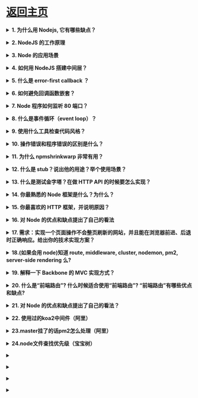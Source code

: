 # [返回主页](https://github.com/yisainan/web-interview/blob/master/README.md)

<b><details><summary>1. 为什么用 Nodejs, 它有哪些缺点？</summary></b>

参考答案：

* 事件驱动，通过闭包很容易实现客户端的生命活期。
* 不用担心多线程，锁，并行计算的问题
* V8 引擎速度非常快
* 对于游戏来说，写一遍游戏逻辑代码，前端后端通用

当然 Nodejs 也有一些缺点：

* nodejs 更新很快，可能会出现版本兼容
* nodejs 还不算成熟，还没有大制作
* nodejs 不像其他的服务器，对于不同的链接，不支持进程和线程操作

[参与互动](https://github.com/yisainan/web-interview/issues/371)

</details>

<b><details><summary>2. NodeJS 的工作原理</summary></b>

参考答案：事件循环

[参与互动](https://github.com/yisainan/web-interview/issues/372)

</details>

<b><details><summary>3. Node 的应用场景</summary></b>

参考答案：比如：RESTFUL API、实时聊天、客户端逻辑强大的单页 APP，具体的例子比如说：本地化的在线音乐应用，本地化的在线搜索应用，本地化的在线 APP 等。

* 实时应用：如在线聊天，实时通知推送等等（如 socket.io）
* 分布式应用：通过高效的并行 I/O 使用已有的数据
* 工具类应用：海量的工具，小到前端压缩部署（如 grunt），大到桌面图形界面应用程序
* 游戏类应用：游戏领域对实时和并发有很高的要求（如网易的 pomelo 框架）
* 利用稳定接口提升 Web 渲染能力
* 前后端编程语言环境统一：前端开发人员可以非常快速地切入到服务器端的开发（如著名的纯 Javascript 全栈式 MEAN 架构）

[参与互动](https://github.com/yisainan/web-interview/issues/373)

</details>

<b><details><summary>4. 如何用 NodeJS 搭建中间层？</summary></b>

参考答案：

[参与互动](https://github.com/yisainan/web-interview/issues/374)

</details>

<b><details><summary>5. 什么是 error-first callback ？</summary></b>

参考答案：error-first callback 用来传递错误和数据。第一个参数永远是一个错误对象（error-object），回调函数必须检查它。余下的参数用不过来传递数据。

解析：

```js
fs.readFile(filePath, function(err, data) {
    if (err) {
        //处理出现错误的情况
    }
    //处理数据
});
```

考察面试者对于 Node 异步操作基本知识的见解

[参与互动](https://github.com/yisainan/web-interview/issues/375)

</details>

<b><details><summary>6. 如何避免回调函数嵌套？</summary></b>

参考答案：使用 Promises 将回调写成单独的函数

[参与互动](https://github.com/yisainan/web-interview/issues/376)

</details>

<b><details><summary>7. Node 程序如何监听 80 端口？</summary></b>

参考答案：脑筋急转弯！你不应该直接使用 Node 监听 80 端口（在\*nix 系统中），这样做需要 root 权限，对于运行程序来说这不是一个好主意。

不过，你可以使 Node 监听 1024 以上的端口，然后在 Node 前面部署 nginx 反向代理。

解析：[参考](https://blog.csdn.net/newborn2012/article/details/23860687)

[参与互动](https://github.com/yisainan/web-interview/issues/377)

</details>

<b><details><summary>8. 什么是事件循环（event loop）？</summary></b>

参考答案：至少从开发者的角度来看，Node.js 是单线程运行的。底层使用 libuv 使用多线程。
每一个 I/O 操作都需要一个回调，一旦操作完成会被事件循环执行

解析：[参考](http://blog.csdn.net/yanghua_kobe/article/details/12145537)

[参与互动](https://github.com/yisainan/web-interview/issues/378)

</details>

<b><details><summary>9. 使用什么工具检查代码风格？</summary></b>

参考答案：

* JSLint by Douglas Crockford
* JSHint
* ESLint
* JSCS
  开发团队项目时，强制指定代码风格和使用静态分析，捕捉常见的错误，这些工具都非常有用。

[参与互动](https://github.com/yisainan/web-interview/issues/379)

</details>

<b><details><summary>10. 操作错误和程序错误的区别是什么？</summary></b>

参考答案：操作错误不是 bug，是系统的问题，例如超时或者硬件故障。
另一方面，程序错误（programmer errors）是实际的错误。

[参与互动](https://github.com/yisainan/web-interview/issues/380)

</details>

<b><details><summary>11. 为什么 npmshrinkwarp 非常有用？</summary></b>

参考答案：这个命令在部署 Node.js 应用时是非常有用的——它可以保证所部属的版本就是依赖的版本。

解析：[参考](http://www.tuicool.com/articles/EBVNV37)

[参与互动](https://github.com/yisainan/web-interview/issues/381)

</details>

<b><details><summary>12. 什么是 stub？说出他的用途？举个使用场景？</summary></b>

参考答案：Stubs 是模拟模块或组件行为的程序。
Stubs 提供已知的参考答案来调用函数，另外你还可以断言哪个 stubs 被调用

[参与互动](https://github.com/yisainan/web-interview/issues/382)

</details>

<b><details><summary>13. 什么是测试金字塔？在做 HTTP API 的时候要怎么实现？</summary></b>

参考答案：测试金字塔意思是在写测试时应该编写的底层但愿测试要多于高级的端到端测试。
对于 HTTP APIs，应该归结为：

* 对你的模型多很多单元测试
* 在你的模型与其他交互时更少的集成测试
* 更少的验收测试，在 HTTP 端

[参与互动](https://github.com/yisainan/web-interview/issues/383)

</details>

<b><details><summary>14. 你最熟悉的 Node 框架是什么？为什么？</summary></b>

参考答案：[参考](http://ourjs.com/detail/15%E4%B8%AA%E6%9C%80%E5%A5%BD%E7%94%A8%E7%9A%84node-js%E5%90%8E%E7%AB%AF%E6%A1%86%E6%9E%B6)

[参与互动](https://github.com/yisainan/web-interview/issues/384)

</details>

<b><details><summary>15. 你最喜欢的 HTTP 框架，并说明原因？</summary></b>

参考答案：LiteHttp 好多的优点
单线程 灵活的架构 轻量级 多文件上传 自动重定向 禁用一种或多种网络

解析：[参考](http://blog.csdn.net/kymjs/article/details/45716797)

[参与互动](https://github.com/yisainan/web-interview/issues/385)

</details>

<b><details><summary>16. 对 Node 的优点和缺点提出了自己的看法</summary></b>

参考答案：

* （优点）因为 Node 是基于事件驱动和无阻塞的，所以非常适合处理并发请求，
  因此构建在 Node 上的代理服务器相比其他技术实现（如 Ruby）的服务器表现要好得多。
  此外，与 Node 代理服务器交互的客户端代码是由 javascript 语言编写的，
  因此客户端和服务器端都用同一种语言编写，这是非常美妙的事情。

* （缺点）Node 是一个相对新的开源项目，所以不太稳定，它总是一直在变，
  而且缺少足够多的第三方库支持。看起来，就像是 Ruby/Rails 当年的样子。

[参与互动](https://github.com/yisainan/web-interview/issues/386)

</details>

<b><details><summary>17. 需求：实现一个页面操作不会整页刷新的网站，并且能在浏览器前进、后退时正确响应。给出你的技术实现方案？</summary></b>

参考答案：至少给出自己的思路（url-hash, 可以使用已有的一些框架 history.js 等）

[参与互动](https://github.com/yisainan/web-interview/issues/387)

</details>

<b><details><summary>18.(如果会用 node)知道 route, middleware, cluster, nodemon, pm2, server-side rendering 么?</summary></b>

参考答案：

[参与互动](https://github.com/yisainan/web-interview/issues/388)

</details>

<b><details><summary>19. 解释一下 Backbone 的 MVC 实现方式？</summary></b>

参考答案：

[参与互动](https://github.com/yisainan/web-interview/issues/389)

</details>

<b><details><summary>20. 什么是“前端路由”? 什么时候适合使用“前端路由”? “前端路由”有哪些优点和缺点?</summary></b>

参考答案：

[参与互动](https://github.com/yisainan/web-interview/issues/390)

</details>

<b><details><summary>21. 对 Node 的优点和缺点提出了自己的看法？</summary></b>

参考答案：

优点：

1. 因为 Node 是基于事件驱动和无阻塞的，所以非常适合处理并发请求，因此构建在 Node 上的代理服务器相比其他技术实现（如 Ruby）的服务器表现要好得多。
2. 与 Node 代理服务器交互的客户端代码是由 javascript 语言编写的，因此客户端和服务器端都用同一种语言编写，这是非常美妙的事情。

缺点：

1. Node 是一个相对新的开源项目，所以不太稳定，它总是一直在变。
2. 缺少足够多的第三方库支持。看起来，就像是 Ruby/Rails 当年的样子（第三方库现在已经很丰富了，所以这个缺点可以说不存在了）。

[参与互动](https://github.com/yisainan/web-interview/issues/391)

</details>

<b><details><summary>22. 使用过的koa2中间件（阿里）</summary></b>

参考答案：

```
koa-router
koa-bodyparser
koa-views
koa-static
koa-jwt
koa-helmet
koa-convert
```

</details>

<b><details><summary>23.master挂了的话pm2怎么处理（阿里）</summary></b>

参考答案：

```
koa-router
koa-bodyparser
koa-views
koa-static
koa-jwt
koa-helmet
koa-convert
```

</details>

<b><details><summary>24.node文件查找优先级（宝宝树）</summary></b>

参考答案：

</details>

<b><details><summary></summary></b>

参考答案：

</details>

<b><details><summary></summary></b>

参考答案：

</details>

<b><details><summary></summary></b>

参考答案：

</details>

<b><details><summary></summary></b>

参考答案：

</details>
